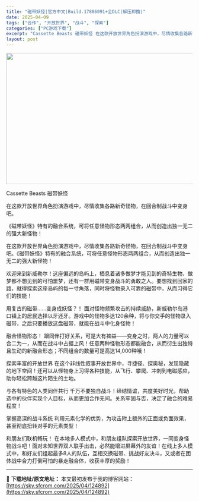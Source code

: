 ```yaml
---
title: "磁带妖怪|官方中文|Build.17886091+全DLC|解压即撸|"
date: 2025-04-09
tags: ["合作", "开放世界", "战斗", "探索"]
categories: ["PC游戏下载"]
excerpt: "Cassette Beasts 磁带妖怪 在这款开放世界角色扮演游戏中，尽情收集各路新奇怪物，在回合制战斗中变身吧。 《磁带妖怪》特有的融合系统，可将任意怪物形态两两组合，从而创造出独一无二的强大新怪物！ 在这款开放世界角色扮演游戏中，尽情收集各路新奇怪物，在回合制战斗中变身吧。《磁带妖怪》特有的融&hellip;"
layout: post
---
```


<img class="aligncenter size-full wp-image-124876" src="https://sky.sfcrom.com/wp-content/uploads/2025/04/2025040903380498.webp" alt="" width="616" height="353" />

Cassette Beasts 磁带妖怪

在这款开放世界角色扮演游戏中，尽情收集各路新奇怪物，在回合制战斗中变身吧。

《磁带妖怪》特有的融合系统，可将任意怪物形态两两组合，从而创造出独一无二的强大新怪物！

在这款开放世界角色扮演游戏中，尽情收集各路新奇怪物，在回合制战斗中变身吧。《磁带妖怪》特有的融合系统，可将任意怪物形态两两组合，从而创造出独一无二的强大新怪物！

欢迎来到新威勒尔！这座偏远的岛屿上，栖息着诸多做梦才能见到的奇特生物、做梦都不想见到的可怕噩梦，还有一群用磁带变身战斗的勇敢之人。要想找到回家的路，就得探索这座岛屿的每一寸角落，同时将怪物录入可靠的磁带中，从而习得它们的技能！

用复古的磁带……变身成妖怪？！
面对怪物频繁攻击的持续威胁，新威勒尔岛港口镇上的居民选择以牙还牙。游戏中的怪物多达120余种，将与你交手的怪物录入磁带，之后只要播放这盘磁带，就能在战斗中化身怪物！

融合怪物形态！
跟同伴打好关系，可是大有裨益——变身之时，两人的力量可以合二为一，从而在战斗中占据上风！任意两种怪物形态都能融合，从而衍生出独特且生动的新融合形态；不同组合的数量可是高达14,000种哦！

探索丰富的开放世界
在这个非线性叙事开放世界中，寻捷径、探奥秘，发现隐藏的地下空间！还可以从怪物身上习得各种技能，从飞行、攀爬、冲刺到电磁感应，助你轻松跨越这片陌生的土地。

与各有特色的人类同伴共行
千万不要独自战斗！缔结情谊，共度美好时光，帮助选中的伙伴实现个人目标，从而更加合作无间。关系牢固与否，决定了融合的难易程度！

掌握高深的战斗系统
利用元素化学的优势，为攻击附上额外的正面或负面效果，甚至彻底扭转对手的元素类型！

和朋友们联机畅玩！
在本地多人模式中，和朋友组队探索开放世界，一同变身怪物战斗吧！面对未知世界双人联手出击，必然能增进屏幕外的友谊！在线上多人模式中，和好友们组起最多8人的队伍，互相交换磁带、挑战好友决斗，又或者在团体战中合力打倒可怕的暴走融合体，收获丰厚的奖励！

---
📖 **下载地址/原文地址：** 本文最初发布于我的博客网站：[https://sky.sfcrom.com/2025/04/124892](https://sky.sfcrom.com/2025/04/124892)
